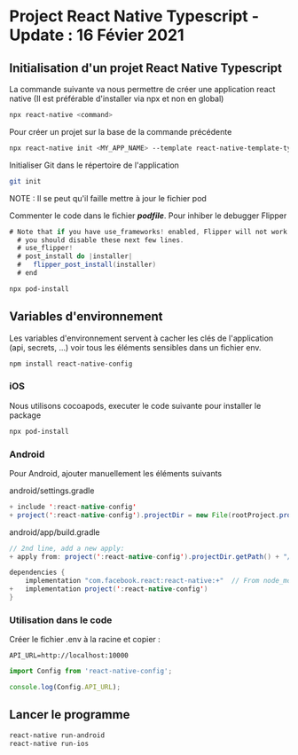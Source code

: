# Project React Native Typescript - Update : 16 Févier 2021

## Initialisation d'un projet React Native Typescript

La commande suivante va nous permettre de créer une application react native (Il est préférable d'installer via npx et non en global)

```zsh
npx react-native <command>
```

Pour créer un projet sur la base de la commande précédente

```zsh
npx react-native init <MY_APP_NAME> --template react-native-template-typescript
```

Initialiser Git dans le répertoire de l'application

```zsh
git init
```

NOTE : Il se peut qu'il faille mettre à jour le fichier pod

Commenter le code dans le fichier ***podfile***. Pour inhiber le debugger Flipper

```java
# Note that if you have use_frameworks! enabled, Flipper will not work and
  # you should disable these next few lines.
  # use_flipper!
  # post_install do |installer|
  #   flipper_post_install(installer)
  # end
```

```zsh
npx pod-install
```
## Variables d'environnement

Les variables d'environnement servent à cacher les clés de l'application (api, secrets, ...) voir tous les éléments sensibles dans un fichier env.

```zsh
npm install react-native-config
```

### iOS

Nous utilisons cocoapods, executer le code suivante pour installer le package

```zsh
npx pod-install
```

### Android

Pour Android, ajouter manuellement les éléments suivants

android/settings.gradle

```java
+ include ':react-native-config'
+ project(':react-native-config').projectDir = new File(rootProject.projectDir, '../node_modules/react-native-config/android')
```

android/app/build.gradle

```java
// 2nd line, add a new apply:
+ apply from: project(':react-native-config').projectDir.getPath() + "/dotenv.gradle"

dependencies {
	implementation "com.facebook.react:react-native:+"  // From node_modules
+	implementation project(':react-native-config')
}
```

### Utilisation dans le code

Créer le fichier .env à la racine et copier :

```
API_URL=http://localhost:10000
```

```ts
import Config from 'react-native-config';

console.log(Config.API_URL);
```

## Lancer le programme
```zsh
react-native run-android
react-native run-ios
```


